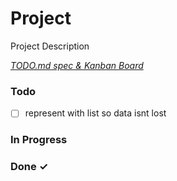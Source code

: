 # Project

Project Description

<em>[TODO.md spec & Kanban Board](https://bit.ly/3fCwKfM)</em>

### Todo

- [ ] represent with list so data isnt lost  

### In Progress


### Done ✓


